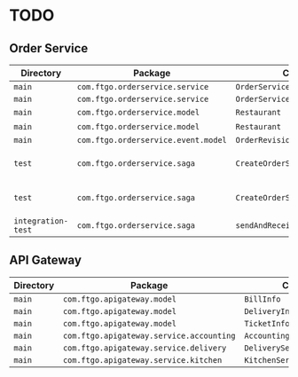 # TODO

## Order Service
| Directory | Package | Class | Function | Description |
|----|----|----|----|----|
| `main` | `com.ftgo.orderservice.service` | `OrderService` | `noteReversingAuthorization()` | |
| `main` | `com.ftgo.orderservice.service` | `OrderService` | `reviseMenu()` | |
| `main` | `com.ftgo.orderservice.model` | `Restaurant` | `reviseMenu`() | |
| `main` | `com.ftgo.orderservice.model` | `Restaurant` | `verifyRestaurantDetails`() | |
| `main` | `com.ftgo.orderservice.event.model` | `OrderRevisionRejectedEvent` | `OrderRevisionRejectedEvent()` | |
| `test` | `com.ftgo.orderservice.saga` | `CreateOrderSagaTest` | `shouldCreateOrder()` | Add `TicketDetails` parameter. |
| `test` | `com.ftgo.orderservice.saga` | `CreateOrderSagaTest` | `shouldRejectDueToFailedAuthorizxation()` | Add `TicketDetails` parameter. | 
| `integration-test` | `com.ftgo.orderservice.saga` | `sendAndReceiveCommand()` | Verify that replyClass is allowed. | 

## API Gateway
| Directory | Package | Class | Function | Description |
|----|----|----|----|----|
| `main` | `com.ftgo.apigateway.model` | `BillInfo` | | |
| `main` | `com.ftgo.apigateway.model` | `DeliveryInfo` | | |
| `main` | `com.ftgo.apigateway.model` | `TicketInfo` | | |
| `main` | `com.ftgo.apigateway.service.accounting` | `AccountingServiceProxy` | `findBillByOrderId()` | |
| `main` | `com.ftgo.apigateway.service.delivery` | `DeliveryServiceProxy` | `findDeliveryByOrderId()` | |
| `main` | `com.ftgo.apigateway.service.kitchen` | `KitchenServiceProxy` | `findTicketById()` | |
